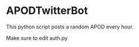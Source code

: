 <head>
  <link
    rel="stylesheet"
    href="https://cdnjs.cloudflare.com/ajax/libs/animate.css/4.1.1/animate.min.css"
  />
	<link rel="stylesheet" href="" />

</head>
<h1 class="animate__animated animate__bounce">APODTwitterBot</h1>

This python script posts a random APOD every hour.

Make sure to edit auth.py
